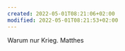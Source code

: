 ```yaml
---
created: 2022-05-01T08:21:06+02:00
modified: 2022-05-01T08:21:53+02:00
---
```


Warum nur Krieg.
Matthes
